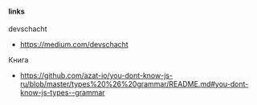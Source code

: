 #### links
devschacht
* https://medium.com/devschacht

Книга
* https://github.com/azat-io/you-dont-know-js-ru/blob/master/types%20%26%20grammar/README.md#you-dont-know-js-types--grammar
